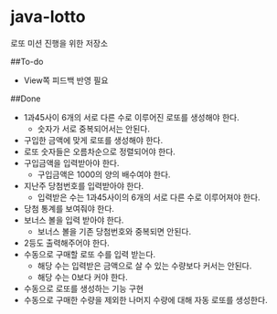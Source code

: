 # java-lotto
로또 미션 진행을 위한 저장소

##To-do
 - View쪽 피드백 반영 필요

##Done
 - 1과45사이 6개의 서로 다른 수로 이루어진 로또를 생성해야 한다.
    - 숫자가 서로 중복되어서는 안된다.
 - 구입한 금액에 맞게 로또를 생성해야 한다.
 - 로또 숫자들은 오름차순으로 정렬되어야 한다.
 - 구입금액을 입력받아야 한다.
   - 구입금액은 1000의 양의 배수여야 한다.
 - 지난주 당첨번호를 입력받아야 한다.
   - 입력받은 수는 1과45사이의 6개의 서로 다른 수로 이루어져야 한다.
 - 당첨 통계를 보여줘야 한다.
 - 보너스 볼을 입력 받아야 한다.
    - 보너스 볼을 기존 당첨번호와 중복되면 안된다.
 - 2등도 출력해주어야 한다.
 - 수동으로 구매할 로또 수를 입력 받는다.
    - 해당 수는 입력받은 금액으로 살 수 있는 수량보다 커서는 안된다.
    - 해당 수는 0보다 커야 한다.
 - 수동으로 로또를 생성하는 기능 구현
 - 수동으로 구매한 수량을 제외한 나머지 수량에 대해 자동 로또를 생성한다.
